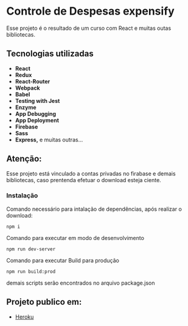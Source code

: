 # Controle de Despesas expensify
Esse projeto é o resultado de um curso com React e muitas outas bibliotecas.

## Tecnologias utilizadas

* **React**
* **Redux**
* **React-Router**
* **Webpack**
* **Babel**
* **Testing with Jest**
* **Enzyme**
* **App Debugging**
* **App Deployment**
* **Firebase**
* **Sass**
* **Express,**
e muitas outras...



## Atenção:
Esse projeto está vinculado a contas privadas no firabase e demais bibliotecas, caso prentenda efetuar o download esteja ciente.

### Instalação

Comando necessário para intalação de dependências, após realizar o download:

```
npm i
```

Comando para executar em modo de desenvolvimento
```
npm run dev-server
```

Comando para executar Build para produção
```
npm run build:prod
```
demais scripts serão encontrados no arquivo package.json

## Projeto publico em:

* [Heroku](https://expensify-csttn.herokuapp.com/) 


